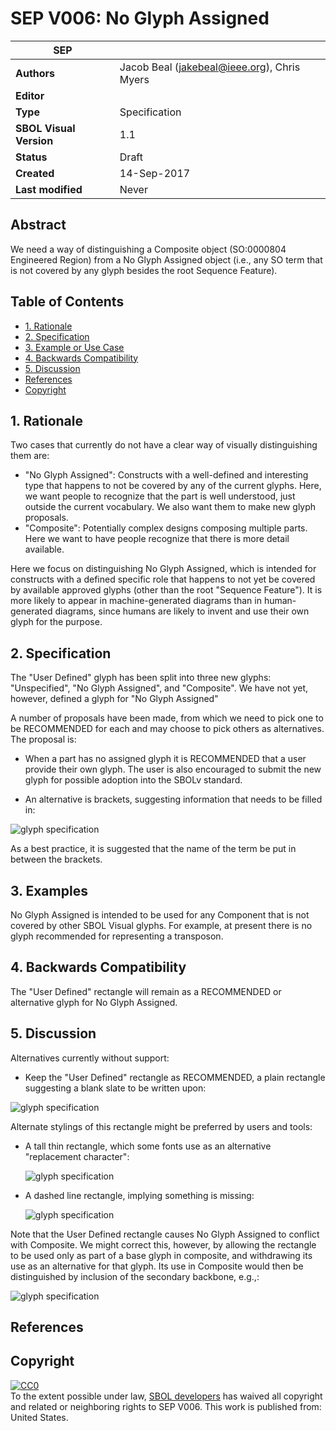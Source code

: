 # SEP V006: No Glyph Assigned

| SEP | <leave empty> |
| --- | --- |
| **Authors** | Jacob Beal (jakebeal@ieee.org), Chris Myers |
| **Editor** | <leave empty> |
| **Type** | Specification |
| **SBOL Visual Version** | 1.1 |
| **Status** | Draft |
| **Created** | 14-Sep-2017 |
| **Last modified** | Never |

## Abstract

We need a way of distinguishing a Composite object (SO:0000804 Engineered Region) from a No Glyph Assigned object (i.e., any SO term that is not covered by any glyph besides the root Sequence Feature).

## Table of Contents  <remove TOC if SEP is rather short>
- [1. Rationale](#rationale) 
- [2. Specification](#specification)
- [3. Example or Use Case](#example)
- [4. Backwards Compatibility](#compatibility)
- [5. Discussion](#discussion)
- [References](#references)
- [Copyright](#copyright)

## 1. Rationale <a name="rationale"></a>

Two cases that currently do not have a clear way of visually distinguishing them are:

* "No Glyph Assigned": Constructs with a well-defined and interesting type that happens to not be covered by any of the current glyphs. Here, we want people to recognize that the part is well understood, just outside the current vocabulary. We also want them to make new glyph proposals.
* "Composite": Potentially complex designs composing multiple parts. Here we want to have people recognize that there is more detail available.

Here we focus on distinguishing No Glyph Assigned, which is intended for constructs with a defined specific role that happens to not yet be covered by available approved glyphs (other than the root "Sequence Feature"). It is more likely to appear in machine-generated diagrams than in human-generated diagrams, since humans are likely to invent and use their own glyph for the purpose.

## 2. Specification <a name="specification"></a>

The "User Defined" glyph has been split into three new glyphs: "Unspecified", "No Glyph Assigned", and "Composite".  We have not yet, however, defined a glyph for "No Glyph Assigned"

A number of proposals have been made, from which we need to pick one to be RECOMMENDED for each and may choose to pick others as alternatives.  The proposal is:

* When a part has no assigned glyph it is RECOMMENDED that a user provide their own glyph. The user is also encouraged to submit the new glyph for possible adoption into the SBOLv standard.

* An alternative is brackets, suggesting information that needs to be filled in:

![glyph specification](https://raw.githubusercontent.com/SynBioDex/SBOLv-realizations/caef417/Glyphs/no-glyph-assigned/no-glyph-assigned-brackets-specification.png)

As a best practice, it is suggested that the name of the term be put in between the brackets.


## 3. Examples <a name='example'></a>

No Glyph Assigned is intended to be used for any Component that is not covered by other SBOL Visual glyphs.
For example, at present there is no glyph recommended for representing a transposon.

## 4. Backwards Compatibility <a name='compatibility'></a>

The "User Defined" rectangle will remain as a RECOMMENDED or alternative glyph for No Glyph Assigned.

## 5. Discussion <a name='discussion'></a>

Alternatives currently without support:

* Keep the "User Defined" rectangle as RECOMMENDED, a plain rectangle suggesting a blank slate to be written upon:

![glyph specification](https://raw.githubusercontent.com/SynBioDex/SBOLv-realizations/8423527/Glyphs/user-defined/user-defined-specification.png)

Alternate stylings of this rectangle might be preferred by users and tools:

* A tall thin rectangle, which some fonts use as an alternative "replacement character":

  ![glyph specification](https://raw.githubusercontent.com/SynBioDex/SBOLv-realizations/8423527/Glyphs/user-defined/tall-rectangle-specification.png)

* A dashed line rectangle, implying something is missing:

  ![glyph specification](https://raw.githubusercontent.com/SynBioDex/SBOLv-realizations/8423527/Glyphs/user-defined/dashed-rectangle-specification.png)

Note that the User Defined rectangle causes No Glyph Assigned to conflict with Composite. We might correct this, however, by allowing the rectangle to be used only as part of a base glyph in composite, and withdrawing its use as an alternative for that glyph. Its use in Composite would then be distinguished by inclusion of the secondary backbone, e.g.,:

  ![glyph specification](https://raw.githubusercontent.com/SynBioDex/SBOLv-realizations/86de2f5/Glyphs/composite/abbreviated-composite-example2.png)

## References <a name='references'></a>

## Copyright <a name='copyright'></a>

<p xmlns:dct="http://purl.org/dc/terms/" xmlns:vcard="http://www.w3.org/2001/vcard-rdf/3.0#">
  <a rel="license"
     href="http://creativecommons.org/publicdomain/zero/1.0/">
    <img src="http://i.creativecommons.org/p/zero/1.0/88x31.png" style="border-style: none;" alt="CC0" />
  </a>
  <br />
  To the extent possible under law,
  <a rel="dct:publisher"
     href="sbolstandard.org">
    <span property="dct:title">SBOL developers</span></a>
  has waived all copyright and related or neighboring rights to
  <span property="dct:title">SEP V006</span>.
This work is published from:
<span property="vcard:Country" datatype="dct:ISO3166"
      content="US" about="sbolstandard.org">
  United States</span>.
</p>